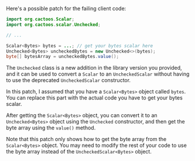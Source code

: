 Here's a possible patch for the failing client code:
```java
import org.cactoos.Scalar;
import org.cactoos.scalar.Unchecked;

// ...

Scalar<Bytes> bytes = ...; // get your bytes scalar here
Unchecked<Bytes> uncheckedBytes = new Unchecked<>(bytes);
byte[] bytesArray = uncheckedBytes.value();
```
The `Unchecked` class is a new addition in the library version you provided, and it can be used to convert a `Scalar` to an `UncheckedScalar` without having to use the deprecated `UncheckedScalar` constructor.

In this patch, I assumed that you have a `Scalar<Bytes>` object called `bytes`. You can replace this part with the actual code you have to get your bytes scalar.

After getting the `Scalar<Bytes>` object, you can convert it to an `Unchecked<Bytes>` object using the `Unchecked` constructor, and then get the byte array using the `value()` method.

Note that this patch only shows how to get the byte array from the `Scalar<Bytes>` object. You may need to modify the rest of your code to use the byte array instead of the `UncheckedScalar<Bytes>` object.